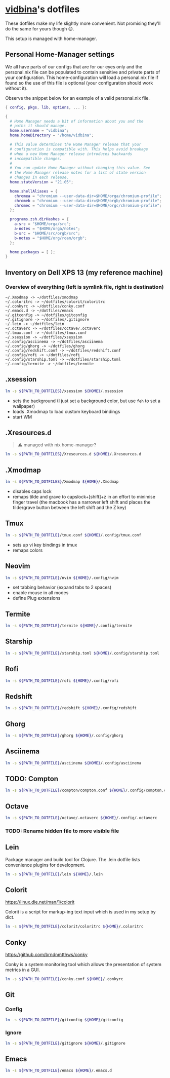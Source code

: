 # [vidbina](https://github.com/vidbina)'s dotfiles

These dotfiles make my life slightly more convenient.
Not promising they'll do the same for yours though :wink:.

This setup is managed with home-manager.

## Personal Home-Manager settings

We all have parts of our configs that are for our eyes only and the
personal.nix file can be populated to contain sensitive and private parts of
your configuration. This home-configuration will load a personal.nix file if
found so the use of this file is optional (your configuration should work
without it).

Observe the snippet below for an example of a valid personal.nix file.

```nix
{ config, pkgs, lib, options, ... }:

{
  # Home Manager needs a bit of information about you and the
  # paths it should manage.
  home.username = "vidbina";
  home.homeDirectory = "/home/vidbina";

  # This value determines the Home Manager release that your
  # configuration is compatible with. This helps avoid breakage
  # when a new Home Manager release introduces backwards
  # incompatible changes.
  #
  # You can update Home Manager without changing this value. See
  # the Home Manager release notes for a list of state version
  # changes in each release.
  home.stateVersion = "21.05";

  home.shellAliases = {
    chromea = "chromium --user-data-dir=$HOME/orga/chromium-profile";
    chromeb = "chromium --user-data-dir=$HOME/orgb/chromium-profile";
    chromec = "chromium --user-data-dir=$HOME/orgc/chromium-profile";
  };

  programs.zsh.dirHashes = {
    a-src = "$HOME/orga/src";
    a-notes = "$HOME/orga/notes";
    b-src = "$HOME/src/orgb/src";
    b-notes = "$HOME/org/roam/orgb";
  };

  home.packages = [ ];
}
```

## Inventory on Dell XPS 13 (my reference machine)

### Overview of everything (left is symlink file, right is destination)

```
~/.Xmodmap -> ~/dotfiles/xmodmap
~/.coloritrc -> ~/dotfiles/colorit/coloritrc
~/.conkyrc -> ~/dotfiles/conky.conf
~/.emacs.d -> ~/dotfiles/emacs
~/.gitconfig -> ~/dotfiles/gitconfig
~/.gitignore -> ~/dotfiles/.gitignore
~/.lein -> ~/dotfiles/lein
~/.octaverc -> ~/dotfiles/octave/.octaverc
~/.tmux.conf -> ~/dotfiles/tmux.conf
~/.xsession -> ~/dotfiles/xsession
~/.config/asciinema -> ~/dotfiles/asciinema
~/.config/ghorg -> ~/dotfiles/ghorg
~/.config/redshift.conf -> ~/dotfiles/redshift.conf
~/.config/rofi -> ~/dotfiles/rofi
~/.config/starship.toml -> ~/dotfiles/starship.toml
~/.config/termite -> ~/dotfiles/termite
```

## .xsession

```bash
ln -s ${PATH_TO_DOTFILES}/xsession ${HOME}/.xsession
```

 - sets the background (I just set a background color, but use `feh` to set a wallpaper)
 - loads .Xmodmap to load custom keyboard bindings
 - start WM

## .Xresources.d

> :warning: managed with nix home-manager?

```bash
ln -s ${PATH_TO_DOTFILES}/Xresources.d ${HOME}/.Xresources.d
```

## .Xmodmap

```bash
ln -s ${PATH_TO_DOTFILES}/Xmodmap ${HOME}/.Xmodmap
```

 - disables caps lock
 - remaps tilde and grave to capslock+[shift]+z in an effort to minimise finger travel (the macbook has a narrower left shift and places the tilde/grave button between the left shift and the Z key)

## Tmux

```bash
ln -s ${PATH_TO_DOTFILE}/tmux.conf ${HOME}/.config/tmux.conf
```

 - sets up vi key bindings in tmux
 - remaps colors

## Neovim

```bash
ln -s ${PATH_TO_DOTFILE}/nvim ${HOME}/.config/nvim
```

 - set tabbing behavior (expand tabs to 2 spaces)
 - enable mouse in all modes
 - define Plug extensions

## Termite

```bash
ln -s ${PATH_TO_DOTFILE}/termite ${HOME}/.config/termite
```

## Starship

```bash
ln -s ${PATH_TO_DOTFILE}/starship.toml ${HOME}/.config/starship.toml
```

## Rofi

```bash
ln -s ${PATH_TO_DOTFILE}/rofi ${HOME}/.config/rofi
```

## Redshift

```bash
ln -s ${PATH_TO_DOTFILE}/redshift ${HOME}/.config/redshift
```

## Ghorg

```bash
ln -s ${PATH_TO_DOTFILE}/ghorg ${HOME}/.config/ghorg
```

## Asciinema

```bash
ln -s ${PATH_TO_DOTFILE}/asciinema ${HOME}/.config/asciinema
```

## TODO: Compton

```bash
ln -s ${PATH_TO_DOTFILE}/compton/compton.conf ${HOME}/.config/compton.conf
```

## Octave

```bash
ln -s ${PATH_TO_DOTFILE}/octave/.octaverc ${HOME}/.config/.octaverc
```

### TODO: Rename hidden file to more visible file

## Lein

Package manager and build tool for Clojure. The .lein dotfile lists convenience plugins for development.

```bash
ln -s ${PATH_TO_DOTFILE}/lein ${HOME}/.lein
```

## Colorit

https://linux.die.net/man/1/colorit

Colorit is a script for markup-ing text input which is used in my setup by dict.

```bash
ln -s ${PATH_TO_DOTFILE}/colorit/coloritrc ${HOME}/.coloritrc
```

## Conky

https://github.com/brndnmtthws/conky

Conky is a system monitoring tool which allows the presentation of system metrics in a GUI.

```bash
ln -s ${PATH_TO_DOTFILE}/conky.conf ${HOME}/.conkyrc
```

## Git

### Config

```bash
ln -s ${PATH_TO_DOTFILE}/gitconfig ${HOME}/gitconfig
```
### Ignore

```bash
ln -s ${PATH_TO_DOTFILE}/gitignore ${HOME}/.gitignore
```

## Emacs

```bash
ln -s ${PATH_TO_DOTFILE}/emacs ${HOME}/.emacs.d
```
